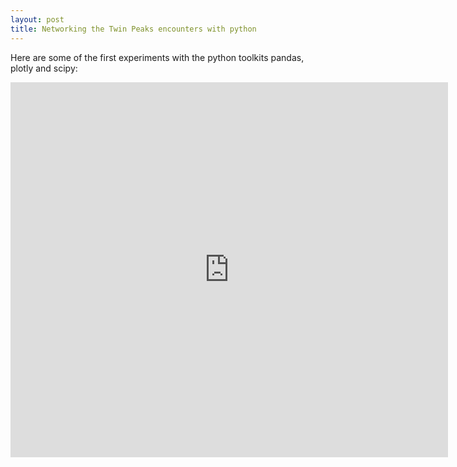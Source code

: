 ```yaml
---
layout: post
title: Networking the Twin Peaks encounters with python
---
```

Here are some of the first experiments with the python toolkits pandas, plotly and scipy:

<iframe width="700" height="600" frameborder="0" scrolling="no" src="https://plot.ly/~lzkozone/5.embed"></iframe>
